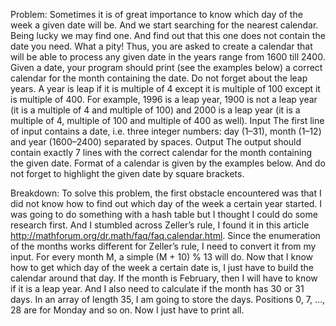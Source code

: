 Problem:
Sometimes it is of great importance to know which day of the week a given date will be. And we start searching for the nearest calendar. Being lucky we may find one. And find out that this one does not contain the date you need. What a pity!
Thus, you are asked to create a calendar that will be able to process any given date in the years range from 1600 till 2400. Given a date, your program should print (see the examples below) a correct calendar for the month containing the date. Do not forget about the leap years. A year is leap if it is multiple of 4 except it is multiple of 100 except it is multiple of 400. For example, 1996 is a leap year, 1900 is not a leap year (it is a multiple of 4 and multiple of 100) and 2000 is a leap year (it is a multiple of 4, multiple of 100 and multiple of 400 as well).
Input
The first line of input contains a date, i.e. three integer numbers: day (1–31), month (1–12) and year (1600–2400) separated by spaces.
Output
The output should contain exactly 7 lines with the correct calendar for the month containing the given date. Format of a calendar is given by the examples below. And do not forget to highlight the given date by square brackets.

Breakdown:
To solve this problem, the first obstacle encountered was that I did not know how to find out which day of the week a certain year started. I was going to do something with a hash table but I thought I could do some research first. And I stumbled across Zeller’s rule, I found it in this article http://mathforum.org/dr.math/faq/faq.calendar.html.
Since the enumeration of the months works different for Zeller’s rule, I need to convert it from my input. For every month M, a simple (M + 10) % 13 will do.
Now that I know how to get which day of the week a certain date is, I just have to build the calendar around that day.
If the month is February, then I will have to know if it is a leap year. And I also need to calculate if the month has 30 or 31 days.
In an array of length 35, I am going to store the days. Positions 0, 7, …, 28 are for Monday and so on.
Now I just have to print all.

